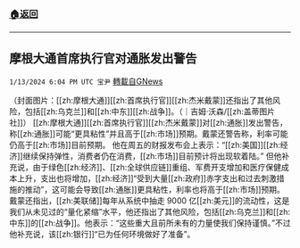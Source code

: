 ###  [:house:返回](README.md)
---


## 摩根大通首席执行官对通胀发出警告
`1/13/2024 6:04 PM UTC 宝尹` [轉載自GNews](https://gnews.org/articles/2216192)

（封面图片：[[zh:摩根大通]][[zh:首席执行官]][[zh:杰米戴蒙]]还指出了其他风险，包括[[zh:乌克兰]]和[[zh:中东]][[zh:战争]]。（｜吉姆·沃森/[[zh:盖蒂图片社]]）
[[zh:摩根大通]][[zh:首席执行官]][[zh:杰米戴蒙]]对[[zh:通胀]]发出警告，称[[zh:通胀]]可能“更具粘性”并且高于[[zh:市场]]预期。戴蒙还警告称，利率可能仍高于[[zh:市场]]目前预期。
他在周五的财报发布会上表示：“[[zh:美国]][[zh:经济]]继续保持弹性，消费者仍在消费，[[zh:市场]]目前预计将出现软着陆。” 但他补充说，由于绿色[[zh:经济]]、[[zh:全球供应链]]重组、军费开支增加和医疗保健成本上升，支出也将增加，[[zh:经济]]“受到大量[[zh:政府]]赤字支出和过去刺激措施的推动”，这可能会导致[[zh:通胀]]更具粘性，利率也将高于[[zh:市场]]预期。
戴蒙还指出，[[zh:美联储]]每年从系统中抽走 9000 亿[[zh:美元]]的流动性，这是我们从未见过的“量化紧缩”水平，他还指出了其他风险，包括[[zh:乌克兰]]和[[zh:中东]]的[[zh:战争]]。他表示：“这些重大且前所未有的力量使我们保持谨慎。”不过他补充说，该[[zh:银行]]“已为任何环境做好了准备”。

